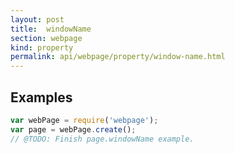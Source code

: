 ```yaml
---
layout: post
title:  windowName
section: webpage
kind: property
permalink: api/webpage/property/window-name.html
---
```


## Examples

```javascript
var webPage = require('webpage');
var page = webPage.create();
// @TODO: Finish page.windowName example.
```








